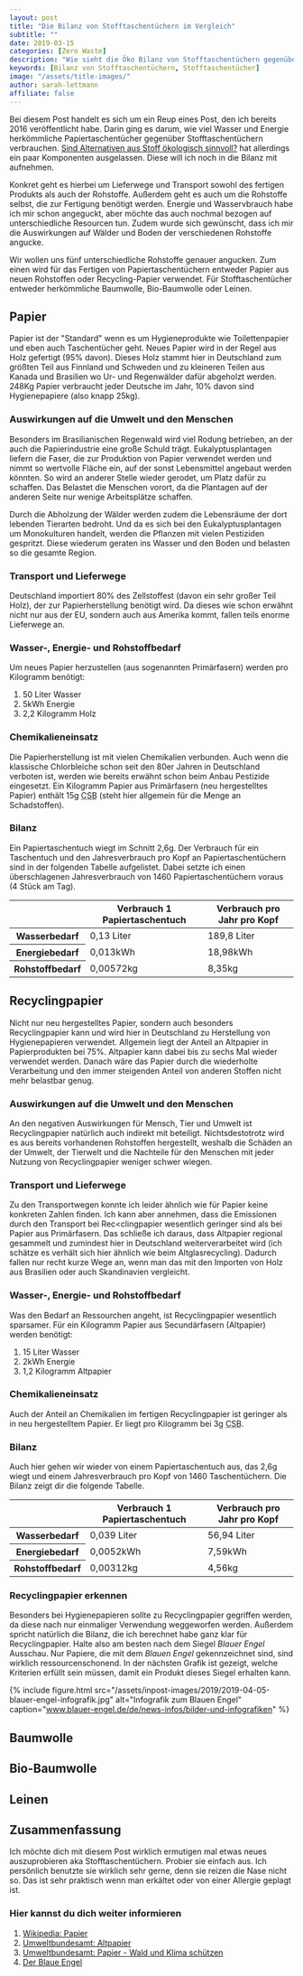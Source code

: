```yaml
---
layout: post
title: "Die Bilanz von Stofftaschentüchern im Vergleich"
subtitle: ""
date: 2019-03-15
categories: [Zero Waste]
description: "Wie sieht die Öko Bilanz von Stofftaschentüchern gegenüber herkömmlichen Papiertaschentüchern aus. Ich habe es durchgerechnet."
keywords: [Bilanz von Stofftaschentüchern, Stofftaschentücher]
image: "/assets/title-images/"
author: sarah-lettmann
affiliate: false
---
```

Bei diesem Post handelt es sich um ein Reup eines Post, den ich bereits 2016 veröffentlicht habe. Darin ging es darum, wie viel Wasser und Energie herkömmliche Papiertaschentücher gegenüber Stofftaschentüchern verbrauchen. [Sind Alternativen aus Stoff ökologisch sinnvoll?](sind-alternativen-aus-stoff-oekologisch-sinnvoll) hat allerdings ein paar Komponenten ausgelassen. Diese will ich noch in die Bilanz mit aufnehmen.

Konkret geht es hierbei um Lieferwege und Transport sowohl des fertigen Produkts als auch der Rohstoffe. Außerdem geht es auch um die Rohstoffe selbst, die zur Fertigung benötigt werden. Energie und Wasservbrauch habe ich mir schon angeguckt, aber möchte das auch nochmal bezogen auf unterschiedliche Resourcen tun. Zudem wurde sich gewünscht, dass ich mir die Auswirkungen auf Wälder und Boden der verschiedenen Rohstoffe angucke.

Wir wollen uns fünf unterschiedliche Rohstoffe genauer angucken. Zum einen wird für das Fertigen von Papiertaschentüchern entweder Papier aus neuen Rohstoffen oder Recycling-Papier verwendet. Für Stofftaschentücher entweder herkömmliche Baumwolle, Bio-Baumwolle oder Leinen.

## Papier
Papier ist der "Standard" wenn es um Hygieneprodukte wie Toilettenpapier und eben auch Taschentücher geht. Neues Papier wird in der Regel aus Holz gefertigt (95% davon). Dieses Holz stammt hier in Deutschland zum größten Teil aus Finnland und Schweden und zu kleineren Teilen aus Kanada und Brasilien wo Ur- und Regenwälder dafür abgeholzt werden. 248Kg Papier verbraucht jeder Deutsche im Jahr, 10% davon sind Hygienepapiere (also knapp 25kg).

### Auswirkungen auf die Umwelt und den Menschen
Besonders im Brasilianischen Regenwald wird viel Rodung betrieben, an der auch die Papierindustrie eine große Schuld trägt. Eukalyptusplantagen liefern die Faser, die zur Produktion von Papier verwendet werden und nimmt so wertvolle Fläche ein, auf der sonst Lebensmittel angebaut werden könnten. So wird an anderer Stelle wieder gerodet, um Platz dafür zu schaffen. Das Belastet die Menschen vorort, da die Plantagen auf der anderen Seite nur wenige Arbeitsplätze schaffen.

Durch die Abholzung der Wälder werden zudem die Lebensräume der dort lebenden Tierarten bedroht. Und da es sich bei den Eukalyptusplantagen um Monokulturen handelt, werden die Pflanzen mit vielen Pestiziden gespritzt. Diese wiederum geraten ins Wasser und den Boden und belasten so die gesamte Region.

### Transport und Lieferwege
Deutschland importiert 80% des Zellstoffest (davon ein sehr großer Teil Holz), der zur Papierherstellung benötigt wird. Da dieses wie schon erwähnt nicht nur aus der EU, sondern auch aus Amerika kommt, fallen teils enorme Lieferwege an.

### Wasser-, Energie- und Rohstoffbedarf
Um neues Papier herzustellen (aus sogenannten Primärfasern) werden pro Kilogramm benötigt:
1. 50 Liter Wasser
2. 5kWh Energie
3. 2,2 Kilogramm Holz

### Chemikalieneinsatz
Die Papierherstellung ist mit vielen Chemikalien verbunden. Auch wenn die klassische Chlorbleiche schon seit den 80er Jahren in Deutschland verboten ist, werden wie bereits erwähnt schon beim Anbau Pestizide eingesetzt. Ein Kilogramm Papier aus Primärfasern (neu hergestelltes Papier) enthält 15g <abbr title="Chemischer Sauerstoffbedarft">CSB</abbr> (steht hier allgemein für die Menge an Schadstoffen).

### Bilanz
Ein Papiertaschentuch wiegt im Schnitt 2,6g. Der Verbrauch für ein Taschentuch und den Jahresverbrauch pro Kopf an Papiertaschentüchern sind in der folgenden Tabelle aufgelistet. Dabei setzte ich einen überschlagenen Jahresverbrauch von 1460 Papiertaschentüchern voraus (4 Stück am Tag).

<div class="table">
  <table>
    <thead>
      <tr>
        <th></th>
        <th>Verbrauch 1 Papiertaschentuch</th>
        <th>Verbrauch pro Jahr pro Kopf</th>
      </tr>
    </thead>
    <tbody>
      <tr>
        <th>Wasserbedarf</th>
        <td>0,13 Liter</td>
        <td>189,8 Liter</td>
      </tr>
      <tr>
        <th>Energiebedarf</th>
        <td>0,013kWh</td>
        <td>18,98kWh</td>
      </tr>
      <tr>
        <th>Rohstoffbedarf</th>
        <td>0,00572kg</td>
        <td>8,35kg</td>
      </tr>
    </tbody>
  </table>
</div>

## Recyclingpapier
Nicht nur neu hergestelltes Papier, sondern auch besonders Recyclingpapier kann und wird hier in Deutschland zu Herstellung von Hygienepapieren verwendet. Allgemein liegt der Anteil an Altpapier in Papierprodukten bei 75%. Altpapier kann dabei bis zu sechs Mal wieder verwendet werden. Danach wäre das Papier durch die wiederholte Verarbeitung und den immer steigenden Anteil von anderen Stoffen nicht mehr belastbar genug.

### Auswirkungen auf die Umwelt und den Menschen
An den negativen Auswirkungen für Mensch, Tier und Umwelt ist Recyclingpapier natürlich auch indirekt mit beteiligt. Nichtsdestotrotz wird es aus bereits vorhandenen Rohstoffen hergestellt, weshalb die Schäden an der Umwelt, der Tierwelt und die Nachteile für den Menschen mit jeder Nutzung von Recyclingpapier weniger schwer wiegen.

### Transport und Lieferwege
Zu den Transportwegen konnte ich leider ähnlich wie für Papier keine konkreten Zahlen finden. Ich kann aber annehmen, dass die Emissionen durch den Transport bei Rec<clingpapier wesentlich geringer sind als bei Papier aus Primärfasern. Das schließe ich daraus, dass Altpapier regional gesammelt und zumindest hier in Deutschland weiterverarbeitet wird (ich schätze es verhält sich hier ähnlich wie beim Altglasrecycling). Dadurch fallen nur recht kurze Wege an, wenn man das mit den Importen von Holz aus Brasilien oder auch Skandinavien vergleicht.

### Wasser-, Energie- und Rohstoffbedarf
Was den Bedarf an Ressourchen angeht, ist Recyclingpapier wesentlich sparsamer. Für ein Kilogramm Papier aus Secundärfasern (Altpapier) werden benötigt:
1. 15 Liter Wasser
2. 2kWh Energie
3. 1,2 Kilogramm Altpapier

### Chemikalieneinsatz
Auch der Anteil an Chemikalien im fertigen Recyclingpapier ist geringer als in neu hergestelltem Papier. Er liegt pro Kilogramm bei 3g <abbr title="Chemischer Sauerstoffbedarft">CSB</abbr>.

### Bilanz
Auch hier gehen wir wieder von einem Papiertaschentuch aus, das 2,6g wiegt und einem Jahresverbrauch pro Kopf von 1460 Taschentüchern. Die Bilanz zeigt dir die folgende Tabelle.

<div class="table">
  <table>
    <thead>
      <tr>
        <th></th>
        <th>Verbrauch 1 Papiertaschentuch</th>
        <th>Verbrauch pro Jahr pro Kopf</th>
      </tr>
    </thead>
    <tbody>
      <tr>
        <th>Wasserbedarf</th>
        <td>0,039 Liter</td>
        <td>56,94 Liter</td>
      </tr>
      <tr>
        <th>Energiebedarf</th>
        <td>0,0052kWh</td>
        <td>7,59kWh</td>
      </tr>
      <tr>
        <th>Rohstoffbedarf</th>
        <td>0,00312kg</td>
        <td>4,56kg</td>
      </tr>
    </tbody>
  </table>
</div>

### Recyclingpapier erkennen
Besonders bei Hygienepapieren sollte zu Recyclingpapier gegriffen werden, da diese nach nur einmaliger Verwendung weggeworfen werden. Außerdem spricht natürlich die Bilanz, die ich berechnet habe ganz klar für Recyclingpapier. Halte also am besten nach dem Siegel _Blauer Engel_ Ausschau. Nur Papiere, die mit dem _Blauen Engel_ gekennzeichnet sind, sind wirklich ressourcenschonend. In der nächsten Grafik ist gezeigt, welche Kriterien erfüllt sein müssen, damit ein Produkt dieses Siegel erhalten kann.

{% include figure.html src="/assets/inpost-images/2019/2019-04-05-blauer-engel-infografik.jpg" alt="Infografik zum Blauen Engel" caption="www.blauer-engel.de/de/news-infos/bilder-und-infografiken" %}



## Baumwolle

## Bio-Baumwolle

## Leinen

## Zusammenfassung

Ich möchte dich mit diesem Post wirklich ermutigen mal etwas neues auszuprobieren aka Stofftaschentüchern. Probier sie einfach aus. Ich persönlich benutzte sie wirklich sehr gerne, denn sie reizen die Nase nicht so. Das ist sehr praktisch wenn man erkältet oder von einer Allergie geplagt ist.

### Hier kannst du dich weiter informieren
1. [Wikipedia: Papier](https://de.wikipedia.org/wiki/Papier)
2. [Umweltbundesamt: Altpapier](https://www.umweltbundesamt.de/daten/ressourcen-abfall/verwertung-entsorgung-ausgewaehlter-abfallarten/altpapier)
3. [Umweltbundesamt: Papier - Wald und Klima schützen](https://www.umweltbundesamt.de/sites/default/files/medien/378/publikationen/papier_-_wald_und_klima_schuetzen-reichart_1.pdf)
4. [Der Blaue Engel](https://www.blauer-engel.de)
